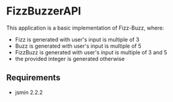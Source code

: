 # FizzBuzzerAPI

This application is a basic implementation of Fizz-Buzz, where:

- Fizz is generated with user's input is multiple of 3
- Buzz is generated with user's input is multiple of 5
- FizzBuzz is generated with user's input is multiple of 3 and 5
- the provided integer is generated otherwise

## Requirements

- jsmin 2.2.2